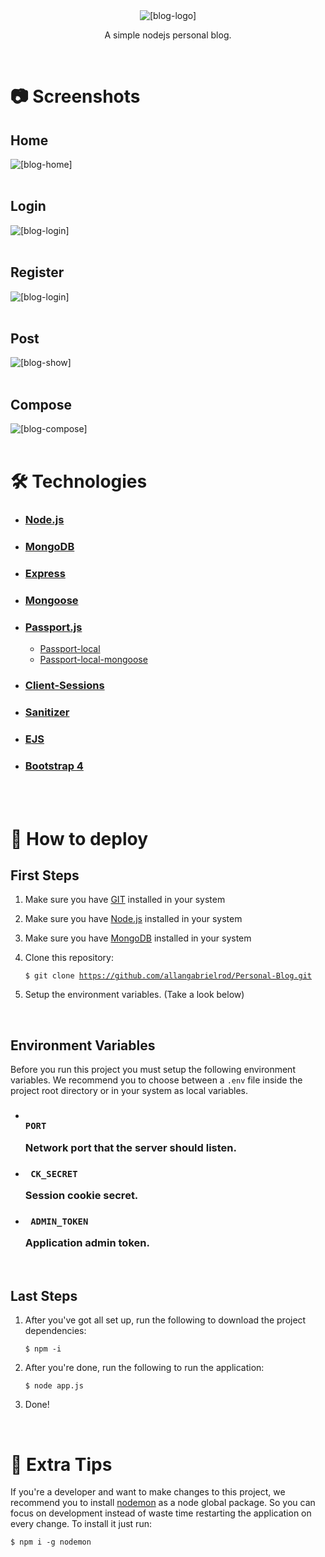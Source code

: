 <div align="center">
    <img src="./github/logo.png" alt="[blog-logo]" />
    <p>A simple nodejs personal blog.</p>
</div>

<br />

# 📷 Screenshots


## Home

<img src="./github/screenshots/home.png" alt="[blog-home] " />
<br />
<br />

## Login
<img src="./github/screenshots/login.png" alt="[blog-login] " />
<br />
<br />

## Register
<img src="./github/screenshots/register.png" alt="[blog-login] " />
<br />
<br />

## Post
<img src="./github/screenshots/show.png" alt="[blog-show] " />
<br />
<br />

## Compose
<img src="./github/screenshots/new.png" alt="[blog-compose] " />
<br />
<br />

# 🛠️ Technologies
 
 - ### [Node.js]("https://nodejs.org/en/")
 - ### [MongoDB]("https://www.mongodb.com/")
 - ### [Express]("http://expressjs.com/pt-br/")
 - ### [Mongoose]("https://mongoosejs.com/")
 - ### [Passport.js]("http://www.passportjs.org/")
    - [Passport-local]("http://www.passportjs.org/packages/passport-local/")
    - [Passport-local-mongoose]("https://www.npmjs.com/package/passport-local-mongoose")
 - ### [Client-Sessions]("https://www.npmjs.com/package/client-sessions")
 - ### [Sanitizer]("https://www.npmjs.com/package/client-sessions")
 - ### [EJS]("https://ejs.co/")
 - ### [Bootstrap 4]("https://getbootstrap.com/")

<br />
<br />

# 🚀 How to deploy

## First Steps

1. Make sure you have [GIT]("https://git-scm.com/") installed in your system
2. Make sure you have [Node.js]("https://nodejs.org/en/") installed in your system
3. Make sure you have [MongoDB]("https://www.mongodb.com/") installed in your system
4. Clone this repository:

    <code>$ git clone https://github.com/allangabrielrod/Personal-Blog.git</code>
5. Setup the environment variables. (Take a look below)

<br/>

## Environment Variables

Before you run this project you must setup the following environment variables. We recommend you to choose between a <code>.env</code> file inside the project root directory or in your system as local variables.

- ### <code> PORT </code> <p>Network port that the server should listen.</p>


- ### <code> CK_SECRET </code> <p>Session cookie secret.</p>

- ### <code> ADMIN_TOKEN </code> <p>Application admin token.</p>

<br/>

## Last Steps

1. After you've got all set up, run the following to download the project dependencies:

   <code>$ npm -i </code>

2. After you're done, run the following to run the application:

   <code>$ node app.js </code>

3. Done!

<br/>

# 💁 Extra Tips

If you're a developer and want to make changes to this project, we recommend you to install [nodemon]("https://nodemon.io/") as a node global package. So you can focus on development instead of waste time restarting the application on every change. To install it just run:

<code>$ npm i -g nodemon</code>